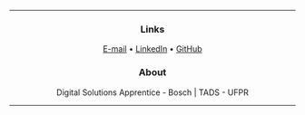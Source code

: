 <div align="center">

  <hr>

  <h3>Links</h3>
  <a href="mailto:leticia.burlinski@gmail.com">E-mail</a> • 
  <a href="https://linkedin.com/in/leticiaburlinski">LinkedIn</a> • 
  <a href="https://github.com/leehzitha">GitHub</a>

  <h3>About</h3>
  Digital Solutions Apprentice - Bosch | TADS - UFPR
  <br>
  <hr>

</div>




